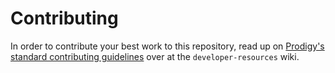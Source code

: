 # Contributing

In order to contribute your best work to this repository, read up on [Prodigy's standard contributing guidelines](https://github.com/SMARTeacher/developer-resources/wiki/Contributing-Guidelines) over at the `developer-resources` wiki.
